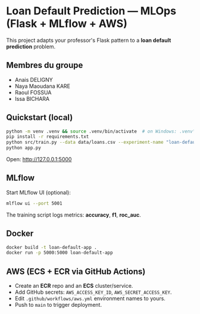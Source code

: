 # Loan Default Prediction — MLOps (Flask + MLflow + AWS)

This project adapts your professor's Flask pattern to a **loan default prediction** problem.

## Membres du groupe
- Anais DELIGNY
- Naya Maoudana KARE
- Raoul FOSSUA
- Issa BICHARA

## Quickstart (local)

```bash
python -m venv .venv && source .venv/bin/activate  # on Windows: .venv\Scripts\activate
pip install -r requirements.txt
python src/train.py --data data/loans.csv --experiment-name "loan-default-baseline"
python app.py
```

Open: http://127.0.0.1:5000

## MLflow
Start MLflow UI (optional):
```bash
mlflow ui --port 5001
```
The training script logs metrics: **accuracy**, **f1**, **roc_auc**.

## Docker
```bash
docker build -t loan-default-app .
docker run -p 5000:5000 loan-default-app
```

## AWS (ECS + ECR via GitHub Actions)
- Create an **ECR** repo and an **ECS** cluster/service.
- Add GitHub secrets: `AWS_ACCESS_KEY_ID`, `AWS_SECRET_ACCESS_KEY`.
- Edit `.github/workflows/aws.yml` environment names to yours.
- Push to `main` to trigger deployment.
```

